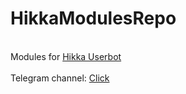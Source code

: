 # HikkaModulesRepo
<br>Modules for [Hikka Userbot](https://github.com/hikariatama/Hikka)<br>
<br>Telegram channel: [Click](https://t.me/BruhHikkaModules)<br>
